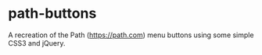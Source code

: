 path-buttons
============

A recreation of the Path (https://path.com) menu buttons using some simple CSS3 and jQuery.
